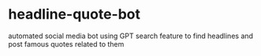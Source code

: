 # headline-quote-bot
automated social media bot using GPT search feature to find headlines and post famous quotes related to them
